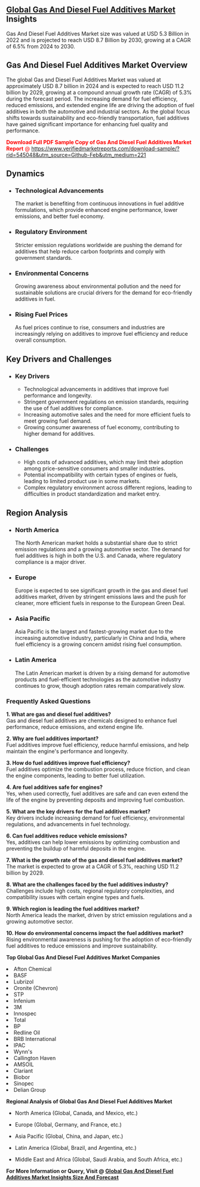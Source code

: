 <h2><a href="https://www.verifiedmarketreports.com/download-sample/?rid=545048&amp;utm_source=Github&amp;utm_medium=221" target="_blank">Global Gas And Diesel Fuel Additives Market</a> Insights</h2><p>Gas And Diesel Fuel Additives Market size was valued at USD 5.3 Billion in 2022 and is projected to reach USD 8.7 Billion by 2030, growing at a CAGR of 6.5% from 2024 to 2030.</p><p> <h2>Gas And Diesel Fuel Additives Market Overview</h2> <p>The global Gas and Diesel Fuel Additives Market was valued at approximately USD 8.7 billion in 2024 and is expected to reach USD 11.2 billion by 2029, growing at a compound annual growth rate (CAGR) of 5.3% during the forecast period. The increasing demand for fuel efficiency, reduced emissions, and extended engine life are driving the adoption of fuel additives in both the automotive and industrial sectors. As the global focus shifts towards sustainability and eco-friendly transportation, fuel additives have gained significant importance for enhancing fuel quality and performance.</p> <p><p><span class=""><span style="color: #ff0000;"><strong>Download Full PDF Sample Copy of Gas And Diesel Fuel Additives Market Report</strong> @ </span><a href="https://www.verifiedmarketreports.com/download-sample/?rid=545048&amp;utm_source=Github-Feb&amp;utm_medium=221" target="_blank">https://www.verifiedmarketreports.com/download-sample/?rid=545048&amp;utm_source=Github-Feb&amp;utm_medium=221</a></span></p></p> <h2>Dynamics</h2> <ul> <li><h3>Technological Advancements</h3> The market is benefiting from continuous innovations in fuel additive formulations, which provide enhanced engine performance, lower emissions, and better fuel economy.</li> <li><h3>Regulatory Environment</h3> Stricter emission regulations worldwide are pushing the demand for additives that help reduce carbon footprints and comply with government standards.</li> <li><h3>Environmental Concerns</h3> Growing awareness about environmental pollution and the need for sustainable solutions are crucial drivers for the demand for eco-friendly additives in fuel.</li> <li><h3>Rising Fuel Prices</h3> As fuel prices continue to rise, consumers and industries are increasingly relying on additives to improve fuel efficiency and reduce overall consumption.</li> </ul> <h2>Key Drivers and Challenges</h2> <ul> <li><h3>Key Drivers</h3> <ul> <li>Technological advancements in additives that improve fuel performance and longevity.</li> <li>Stringent government regulations on emission standards, requiring the use of fuel additives for compliance.</li> <li>Increasing automotive sales and the need for more efficient fuels to meet growing fuel demand.</li> <li>Growing consumer awareness of fuel economy, contributing to higher demand for additives.</li> </ul> </li> <li><h3>Challenges</h3> <ul> <li>High costs of advanced additives, which may limit their adoption among price-sensitive consumers and smaller industries.</li> <li>Potential incompatibility with certain types of engines or fuels, leading to limited product use in some markets.</li> <li>Complex regulatory environment across different regions, leading to difficulties in product standardization and market entry.</li> </ul> </li> </ul> <h2>Region Analysis</h2> <ul> <li><h3>North America</h3> The North American market holds a substantial share due to strict emission regulations and a growing automotive sector. The demand for fuel additives is high in both the U.S. and Canada, where regulatory compliance is a major driver.</li> <li><h3>Europe</h3> Europe is expected to see significant growth in the gas and diesel fuel additives market, driven by stringent emissions laws and the push for cleaner, more efficient fuels in response to the European Green Deal.</li> <li><h3>Asia Pacific</h3> Asia Pacific is the largest and fastest-growing market due to the increasing automotive industry, particularly in China and India, where fuel efficiency is a growing concern amidst rising fuel consumption.</li> <li><h3>Latin America</h3> The Latin American market is driven by a rising demand for automotive products and fuel-efficient technologies as the automotive industry continues to grow, though adoption rates remain comparatively slow.</li> </ul> <h3>Frequently Asked Questions</h3> <p><b>1. What are gas and diesel fuel additives?</b><br> Gas and diesel fuel additives are chemicals designed to enhance fuel performance, reduce emissions, and extend engine life.</p> <p><b>2. Why are fuel additives important?</b><br> Fuel additives improve fuel efficiency, reduce harmful emissions, and help maintain the engine's performance and longevity.</p> <p><b>3. How do fuel additives improve fuel efficiency?</b><br> Fuel additives optimize the combustion process, reduce friction, and clean the engine components, leading to better fuel utilization.</p> <p><b>4. Are fuel additives safe for engines?</b><br> Yes, when used correctly, fuel additives are safe and can even extend the life of the engine by preventing deposits and improving fuel combustion.</p> <p><b>5. What are the key drivers for the fuel additives market?</b><br> Key drivers include increasing demand for fuel efficiency, environmental regulations, and advancements in fuel technology.</p> <p><b>6. Can fuel additives reduce vehicle emissions?</b><br> Yes, additives can help lower emissions by optimizing combustion and preventing the buildup of harmful deposits in the engine.</p> <p><b>7. What is the growth rate of the gas and diesel fuel additives market?</b><br> The market is expected to grow at a CAGR of 5.3%, reaching USD 11.2 billion by 2029.</p> <p><b>8. What are the challenges faced by the fuel additives industry?</b><br> Challenges include high costs, regional regulatory complexities, and compatibility issues with certain engine types and fuels.</p> <p><b>9. Which region is leading the fuel additives market?</b><br> North America leads the market, driven by strict emission regulations and a growing automotive sector.</p> <p><b>10. How do environmental concerns impact the fuel additives market?</b><br> Rising environmental awareness is pushing for the adoption of eco-friendly fuel additives to reduce emissions and improve sustainability.</p> </p><p><strong>Top Global Gas And Diesel Fuel Additives Market Companies</strong></p><div data-test-id=""><p><li>Afton Chemical</li><li> BASF</li><li> Lubrizol</li><li> Oronite (Chevron)</li><li> STP</li><li> Infenium</li><li> 3M</li><li> Innospec</li><li> Total</li><li> BP</li><li> Redline Oil</li><li> BRB International</li><li> IPAC</li><li> Wynn's</li><li> Callington Haven</li><li> AMSOIL</li><li> Clariant</li><li> Biobor</li><li> Sinopec</li><li> Delian Group</li></p><div><strong>Regional Analysis of&nbsp;Global Gas And Diesel Fuel Additives Market</strong></div><ul><li dir="ltr"><p dir="ltr">North America&nbsp;(Global, Canada, and Mexico, etc.)</p></li><li dir="ltr"><p dir="ltr">Europe (Global, Germany, and France, etc.)</p></li><li dir="ltr"><p dir="ltr">Asia Pacific&nbsp;(Global, China, and Japan, etc.)</p></li><li dir="ltr"><p dir="ltr">Latin America&nbsp;(Global, Brazil, and Argentina, etc.)</p></li><li dir="ltr">Middle East and Africa&nbsp;(Global, Saudi Arabia, and South Africa, etc.)</li></ul><p><strong>For More Information or Query, Visit @&nbsp;</strong><strong><a href="https://www.verifiedmarketreports.com/product/gas-and-diesel-fuel-additives-market/?utm_source=Github&amp;utm_medium=221" target="_blank">Global Gas And Diesel Fuel Additives Market Insights Size And Forecast</a></strong></p></div>
